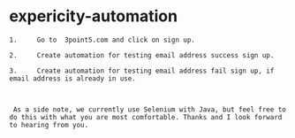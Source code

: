 # expericity-automation


    1.     Go to  3point5.com and click on sign up.

    2.     Create automation for testing email address success sign up.

    3.     Create automation for testing email address fail sign up, if email address is already in use.

     

     As a side note, we currently use Selenium with Java, but feel free to do this with what you are most comfortable. Thanks and I look forward to hearing from you.
